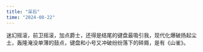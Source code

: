 ```yaml
---
title: "采石"
time: "2024-08-22"
---
```


迷幻摇滚，前卫摇滚，加点爵士，还得是结尾的键盘最吸引我，现代化爆破扬起尘土，轰隆淹没单薄的鼓点，键盘和小号又冲破纷纷落下的碎屑，是有《山雀》。
